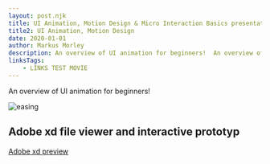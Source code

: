 ```yaml
---
layout: post.njk
title: UI Animation, Motion Design & Micro Interaction Basics presentation (wip)
title2: UI Animation, Motion Design
date: 2020-01-01
author: Markus Morley
description: An overview of UI animation for beginners!  An overview of UI animation for beginners!  An overview of UI animation for beginners!  An overview of UI animation for beginners!
linksTags:
    - LINKS TEST MOVIE
---
```


An overview of UI animation for beginners!

![easing](/static/img/common-easing-curves.jpg "easing")

## Adobe xd file viewer and interactive prototyp

[Adobe xd preview](https://xd.adobe.com/view/5e1eaa08-7d53-4d25-ae34-28bdbad41ad1-0b4d/grid)
